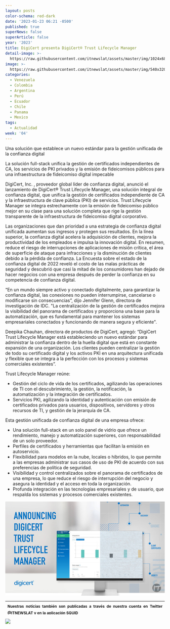 ```yaml
---
layout: posts
color-schema: red-dark
date: '2023-01-23 06:21 -0500'
published: true
superNews: false
superArticle: false
year: '2023'
title: DigiCert presenta DigiCert® Trust Lifecycle Manager
detail-image: >-
  https://raw.githubusercontent.com/itnewslat/assets/master/img/1024x680/digicert-g.jpg
image: >-
  https://raw.githubusercontent.com/itnewslat/assets/master/img/540x320/digicert-p.jpg
categories:
  - Venezuela
  - Colombia
  - Argentina
  - Perú
  - Ecuador
  - Chile
  - Panama
  - Mexico
tags:
  - Actualidad
week: '04'
---
```

Una solución que establece un nuevo estándar para la gestión unificada de la confianza digital

La solución full-stack unifica la gestión de certificados independientes de CA, los servicios de PKI privados y la emisión de fideicomisos públicos para una infraestructura de fideicomiso digital impecable

DigiCert, Inc. , proveedor global líder de confianza digital, anunció el lanzamiento de DigiCert® Trust Lifecycle Manager, una solución integral de confianza digital, que unifica la gestión de certificados independiente de CA y la infraestructura de clave pública (PKI) de servicios. Trust Lifecycle Manager se integra estrechamente con la emisión de fideicomiso público mejor en su clase para una solución completa que rige la gestión transparente de la infraestructura de fideicomiso digital corporativo.

Las organizaciones que dan prioridad a una estrategia de confianza digital unificada aumentan sus ingresos y protegen sus resultados. En la línea superior, la confianza digital acelera la adquisición de clientes, mejora la productividad de los empleados e impulsa la innovación digital. En resumen, reduce el riesgo de interrupciones de aplicaciones de misión crítica, el área de superficie de ataque para infracciones y la disminución de clientes debido a la pérdida de confianza. La Encuesta sobre el estado de la confianza digital de 2022 reveló el costo de las malas prácticas de seguridad y descubrió que casi la mitad de los consumidores han dejado de hacer negocios con una empresa después de perder la confianza en su competencia de confianza digital.

“En un mundo siempre activo y conectado digitalmente, para garantizar la confianza digital, las conexiones no pueden interrumpirse, cancelarse o modificarse sin consecuencias”, dijo Jennifer Glenn, directora de investigación de IDC. "La centralización de la gestión de certificados mejora la visibilidad del panorama de certificados y proporciona una base para la automatización, que es fundamental para mantener los sistemas empresariales conectados y funcionando de manera segura y eficiente".

Deepika Chauhan, directora de productos de DigiCert, agregó: “DigiCert Trust Lifecycle Manager está estableciendo un nuevo estándar para administrar la confianza dentro de la huella digital que está en constante expansión de una organización. Los clientes pueden centralizar la gestión de todo su certificado digital y los activos PKI en una arquitectura unificada y flexible que se integra a la perfección con los procesos y sistemas comerciales existentes”.

Trust Lifecycle Manager reúne:

- Gestión del ciclo de vida de los certificados, agilizando las operaciones de TI con el descubrimiento, la gestión, la notificación, la automatización y la integración de certificados.
- Servicios PKI, agilizando la identidad y autenticación con emisión de certificados privados para usuarios, dispositivos, servidores y otros recursos de TI, y gestión de la jerarquía de CA.


Esta gestión unificada de confianza digital de una empresa ofrece:

- Una solución full-stack en un solo panel de vidrio que ofrece un rendimiento, manejo y automatización superiores, con responsabilidad de un solo proveedor.
- Perfiles de certificados y herramientas que facilitan la emisión en autoservicio.
- Flexibilidad para modelos en la nube, locales o híbridos, lo que permite a las empresas administrar sus casos de uso de PKI de acuerdo con sus preferencias de política de seguridad.
- Visibilidad y control centralizados sobre el panorama de certificados de una empresa, lo que reduce el riesgo de interrupción del negocio y asegura la identidad y el acceso en toda la organización.
- Profunda integración en las tecnologías empresariales y de usuario, que respalda los sistemas y procesos comerciales existentes.

![](https://raw.githubusercontent.com/itnewslat/assets/master/img/540x320/digicert-p.jpg)

<table style="height: 42px;" width="569">
<tbody>
<tr>
<td style="text-align: justify;"><sub><strong>Nuestras noticias también son publicadas a través de nuestra cuenta en Twitter <a href="https://twitter.com/itnewslat?lang=es">@ITNEWSLAT</a> y en la aplicación <a href="https://squidapp.co/en/">SQUID</a></strong></sub></td>
</tr>
</tbody>
</table>

<img src="https://tracker.metricool.com/c3po.jpg?hash=56f88a41e39ab42c063cc51676587a04"/>